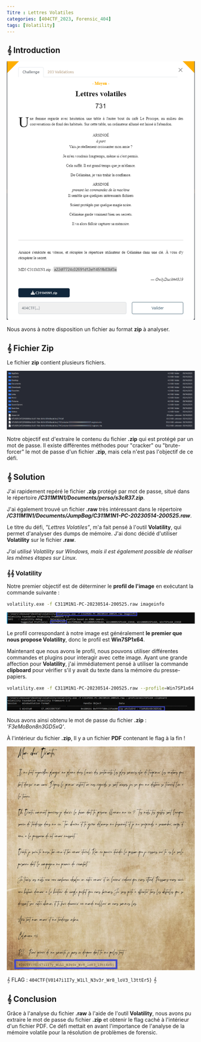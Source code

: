 ```yaml
---
Titre : Lettres Volatiles
categories: [404CTF_2023, Forensic_404]
tags: [Volatility]
---
```

## 𝄞 Introduction

![Intro](/assets/images/404CTF_2023/Forensic/Lettres_volatiles/intro.png)

Nous avons à notre disposition un fichier au format **zip** à analyser.

## 𝄞 Fichier Zip

Le fichier **zip** contient plusieurs fichiers.

![Files](/assets/images/404CTF_2023/Forensic/Lettres_volatiles/files.png)


Notre objectif est d'extraire le contenu du fichier **.zip** qui est protégé par un mot de passe. Il existe différentes méthodes pour "cracker" ou "brute-forcer" le mot de passe d'un fichier **.zip**, mais cela n'est pas l'objectif de ce défi.

## 𝄞 Solution

J'ai rapidement repéré le fichier **.zip** protégé par mot de passe, situé dans le répertoire ***/C311M1N1/Documents/perso/s3cR37.zip***.

J'ai également trouvé un fichier **.raw** très intéressant dans le répertoire ***/C311M1N1/Documents/JumpBag/C311M1N1-PC-20230514-200525.raw***.

Le titre du défi, *"Lettres Volatiles"*, m'a fait pensé à l'outil **Volatility**, qui permet d'analyser des dumps de mémoire. J'ai donc décidé d'utiliser **Volatility** sur le fichier **.raw**.

*J'ai utilisé Volatility sur Windows, mais il est également possible de réaliser les mêmes étapes sur Linux.*

### 𝄞𝄞 Volatility 
Notre premier objectif est de déterminer le **profil de l'image** en exécutant la commande suivante :

```bash
volatility.exe -f C311M1N1-PC-20230514-200525.raw imageinfo
```

![imageinfo](/assets/images/404CTF_2023/Forensic/Lettres_volatiles/imageinfo.png)

Le profil correspondant à notre image est généralement **le premier que nous propose Volatility**, donc le profil est **Win7SP1x64**.

Maintenant que nous avons le profil, nous pouvons utiliser différentes commandes et plugins pour interagir avec cette image. Ayant une grande affection pour **Volatility**, j'ai immédiatement pensé à utiliser la commande **clipboard** pour vérifier s'il y avait du texte dans la mémoire du presse-papiers.

```bash
volatility.exe -f C311M1N1-PC-20230514-200525.raw --profile=Win7SP1x64 clipboard
```

![clipboard](/assets/images/404CTF_2023/Forensic/Lettres_volatiles/clipboard.png)

Nous avons ainsi obtenu le mot de passe du fichier **.zip** : *'F3eMoBon8n3GD5xQ'*.

À l'intérieur du fichier **.zip**, Il y a un fichier **PDF** contenant le flag à la fin !

![flag](/assets/images/404CTF_2023/Forensic/Lettres_volatiles/flag.png)

𝄞 FLAG : `404CTF{V0147i1I7y_W1Ll_N3v3r_Wr8_loV3_l3ttEr5}` 𝄞

## 𝄞 Conclusion

Grâce à l'analyse du fichier **.raw** à l'aide de l'outil **Volatility**, nous avons pu extraire le mot de passe du
fichier **.zip** et obtenir le flag caché à l'intérieur d'un fichier PDF. Ce défi mettait en avant l'importance de l'analyse de la mémoire volatile pour la résolution de problèmes de forensic.
